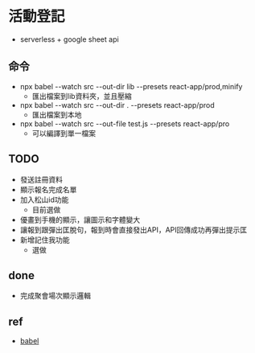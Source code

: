 # 活動登記
* serverless + google sheet api

## 命令
* npx babel --watch src --out-dir lib --presets react-app/prod,minify
    * 匯出檔案到lib資料夾，並且壓縮
* npx babel --watch src --out-dir . --presets react-app/prod
    * 匯出檔案到本地
* npx babel --watch src --out-file test.js --presets react-app/pro
    * 可以編譯到單一檔案

## TODO
* 發送註冊資料
* 顯示報名完成名單
* 加入松山id功能
    * 目前選做
* 優畫到手機的顯示，讓圖示和字體變大
* 讓報到跟彈出匡脫句，報到時會直接發出API，API回傳成功再彈出提示匡
* 新增記住我功能
    * 選做

## done
* 完成聚會場次顯示邏輯


## ref
* [babel](https://babeljs.io/docs/en/babel-cli/)
